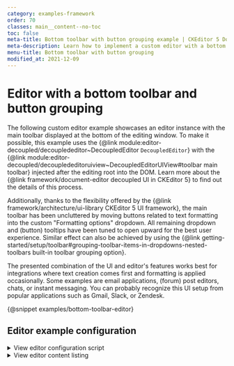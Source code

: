 ```yaml
---
category: examples-framework
order: 70
classes: main__content--no-toc
toc: false
meta-title: Bottom toolbar with button grouping example | CKEditor 5 Documentation
meta-description: Learn how to implement a custom editor with a bottom toolbar and button grouping for improved user experience.
menu-title: Bottom toolbar with button grouping
modified_at: 2021-12-09
---
```


# Editor with a bottom toolbar and button grouping

The following custom editor example showcases an editor instance with the main toolbar displayed at the bottom of the editing window. To make it possible, this example uses the {@link module:editor-decoupled/decouplededitor~DecoupledEditor `DecoupledEditor`} with the {@link module:editor-decoupled/decouplededitoruiview~DecoupledEditorUIView#toolbar main toolbar} injected after the editing root into the DOM. Learn more about the {@link framework/document-editor decoupled UI in CKEditor&nbsp;5} to find out the details of this process.

Additionally, thanks to the flexibility offered by the {@link framework/architecture/ui-library CKEditor&nbsp;5 UI framework}, the main toolbar has been uncluttered by moving buttons related to text formatting into the custom "Formatting options" dropdown. All remaining dropdown and (button) tooltips have been tuned to open upward for the best user experience. Similar effect can also be achieved by using the {@link getting-started/setup/toolbar#grouping-toolbar-items-in-dropdowns-nested-toolbars built-in toolbar grouping option}.

The presented combination of the UI and editor's features works best for integrations where text creation comes first and formatting is applied occasionally. Some examples are email applications, (forum) post editors, chats, or instant messaging. You can probably recognize this UI setup from popular applications such as Gmail, Slack, or Zendesk.

{@snippet examples/bottom-toolbar-editor}

## Editor example configuration

<details>
<summary>View editor configuration script</summary>

```js

import {
	DecoupledEditor,
	Plugin,
	Alignment,
	Autoformat,
	Bold,
	Italic,
	Strikethrough,
	Subscript,
	Superscript,
	Underline,
	BlockQuote,
	clickOutsideHandler,
	Essentials,
	Font,
	Heading,
	HorizontalLine,
	Image,
	ImageCaption,
	ImageResize,
	ImageStyle,
	ImageToolbar,
	ImageUpload,
	Indent,
	Link,
	List,
	MediaEmbed,
	Paragraph,
	RemoveFormat,
	Table,
	TableToolbar,
	DropdownButtonView,
	DropdownPanelView,
	DropdownView,
	ToolbarView,
	IconFontColor,
	registerIcon
} from 'ckeditor5';
import { EasyImage } from 'ckeditor5-premium-features';

const fontColorIcon =/* #__PURE__ */ registerIcon( 'fontColor', IconFontColor );

class FormattingOptions extends Plugin {
	/**
	* @inheritDoc
	*/
	static get pluginName() {
		return 'FormattingOptions';
	}

	/**
	* @inheritDoc
	*/
	constructor( editor ) {
		super( editor );

		editor.ui.componentFactory.add( 'formattingOptions', locale => {
			const t = locale.t;
			const buttonView = new DropdownButtonView( locale );
			const panelView = new DropdownPanelView( locale );
			const dropdownView = new DropdownView( locale, buttonView, panelView );
			const toolbarView = this.toolbarView = dropdownView.toolbarView = new ToolbarView( locale );

			// Accessibility: Give the toolbar a human-readable ARIA label.
			toolbarView.set( {
				ariaLabel: t( 'Formatting options toolbar' )
			} );

			// Accessibility: Give the dropdown a human-readable ARIA label.
			dropdownView.set( {
				label: t( 'Formatting options' )
			} );

			// Toolbars in dropdowns need specific styling, hence the class.
			dropdownView.extendTemplate( {
				attributes: {
					class: [ 'ck-toolbar-dropdown' ]
				}
			} );

			// Accessibility: If the dropdown panel is already open, the arrow down key should focus the first child of the #panelView.
			dropdownView.keystrokes.set( 'arrowdown', ( data, cancel ) => {
				if ( dropdownView.isOpen ) {
					toolbarView.focus();
					cancel();
				}
			} );

			// Accessibility: If the dropdown panel is already open, the arrow up key should focus the last child of the #panelView.
			dropdownView.keystrokes.set( 'arrowup', ( data, cancel ) => {
				if ( dropdownView.isOpen ) {
					toolbarView.focusLast();
					cancel();
				}
			} );

			// The formatting options should not close when the user clicked:
			// * the dropdown or it contents,
			// * any editing root,
			// * any floating UI in the "body" collection
			// It should close, for instance, when another (main) toolbar button was pressed, though.
			dropdownView.on( 'render', () => {
				clickOutsideHandler( {
					emitter: dropdownView,
					activator: () => dropdownView.isOpen,
					callback: () => { dropdownView.isOpen = false; },
					contextElements: [
						dropdownView.element,
						...[ ...editor.ui.getEditableElementsNames() ].map( name => editor.ui.getEditableElement( name ) ),
						document.querySelector( '.ck-body-wrapper' )
					]
				} );
			} );

			// The main button of the dropdown should be bound to the state of the dropdown.
			buttonView.bind( 'isOn' ).to( dropdownView, 'isOpen' );
			buttonView.bind( 'isEnabled' ).to( dropdownView );

			// Using the font color icon to visually represent the formatting.
			buttonView.set( {
				tooltip: t( 'Formatting options' ),
				icon: fontColorIcon()
			} );

			dropdownView.panelView.children.add( toolbarView );

			toolbarView.fillFromConfig(
				editor.config.get( 'formattingOptions' ),
				editor.ui.componentFactory
			);

			return dropdownView;
		} );
	}
}

DecoupledEditor
	.create( document.querySelector( '#editor-content' ), {
		licenseKey: 'GPL', // Or '<YOUR_LICENSE_KEY>'.
		plugins: [
			Alignment,
			Autoformat,
			BlockQuote,
			Bold,
			EasyImage,
			Essentials,
			Font,
			Heading,
			HorizontalLine,
			Image,
			ImageCaption,
			ImageResize,
			ImageStyle,
			ImageToolbar,
			ImageUpload,
			Indent,
			Italic,
			Link,
			List,
			MediaEmbed,
			Paragraph,
			RemoveFormat,
			Strikethrough,
			Subscript,
			Superscript,
			Table,
			TableToolbar,
			Underline,

			FormattingOptions
		],
		toolbar: [
			'undo',
			'redo',
			'|',
			'formattingOptions',
			'|',
			'link',
			'blockQuote',
			'uploadImage',
			'insertTable',
			'mediaEmbed',
			'horizontalLine',
			'|',
			{
				label: 'Lists',
				icon: false,
				items: [ 'bulletedList', 'numberedList', '|', 'outdent', 'indent' ]
			}
		],
		// Configuration of the formatting dropdown.
		formattingOptions: [
			'undo',
			'redo',
			'|',
			'fontFamily',
			'fontSize',
			'fontColor',
			'fontBackgroundColor',
			'|',
			'bold',
			'italic',
			'underline',
			'strikethrough',
			'|',
			'alignment',
			'|',
			'bulletedList',
			'numberedList',
			'|',
			'outdent',
			'indent',
			'|',
			'removeFormat'
		],

		image: {
			resizeUnit: 'px',
			toolbar: [
				'imageStyle:inline',
				'imageStyle:wrapText',
				'imageStyle:breakText',
				'|',
				'toggleImageCaption',
				'imageTextAlternative'
			]
		},

		table: {
			contentToolbar: [
				'tableColumn',
				'tableRow',
				'mergeTableCells'
			]
		},
		cloudServices: {
			// This editor configuration includes the Easy Image feature.
			// Provide correct configuration values to use it.
			tokenUrl: 'https://example.com/cs-token-endpoint',
			uploadUrl: 'https://your-organization-id.cke-cs.com/easyimage/upload/'
			// For other image upload methods see the guide - https://ckeditor.com/docs/ckeditor5/latest/features/images/image-upload/image-upload.html.
		},
	} )
	.then( editor => {
		window.editor = editor;

		const toolbarContainer = document.querySelector( '#editor-toolbar-container' );

		toolbarContainer.appendChild( editor.ui.view.toolbar.element );

		overrideDropdownPositionsToNorth( editor, editor.ui.view.toolbar );
		overrideDropdownPositionsToNorth( editor, editor.plugins.get( 'FormattingOptions' ).toolbarView );

		overrideTooltipPositions( editor.ui.view.toolbar );
		overrideTooltipPositions( editor.plugins.get( 'FormattingOptions' ).toolbarView );
	} )
	.catch( err => {
		console.error( err.stack );
	} );

/**
 * Force all toolbar dropdown panels to use northern positions rather than southern (editor default).
 * This will position them correctly relative to the toolbar at the bottom of the editing root.
 *
 * @private
 * @param {module:core/editor/editor~Editor} editor
 * @param {module:ui/toolbar/toolbarview~ToolbarView} toolbarView
 */
function overrideDropdownPositionsToNorth( editor, toolbarView ) {
	const {
		south, north, southEast, southWest, northEast, northWest,
		southMiddleEast, southMiddleWest, northMiddleEast, northMiddleWest
	} = DropdownView.defaultPanelPositions;

	let panelPositions;

	if ( editor.locale.uiLanguageDirection !== 'rtl' ) {
		panelPositions = [
			northEast, northWest, northMiddleEast, northMiddleWest, north,
			southEast, southWest, southMiddleEast, southMiddleWest, south
		];
	} else {
		panelPositions = [
			northWest, northEast, northMiddleWest, northMiddleEast, north,
			southWest, southEast, southMiddleWest, southMiddleEast, south
		];
	}

	for ( const item of toolbarView.items ) {
		if ( !( item instanceof DropdownView ) ) {
			continue;
		}

		item.on( 'change:isOpen', () => {
			if ( !item.isOpen ) {
				return;
			}

			item.panelView.position = DropdownView._getOptimalPosition( {
				element: item.panelView.element,
				target: item.buttonView.element,
				fitInViewport: true,
				positions: panelPositions
			} ).name;
		} );
	}
}

/**
 * Forces all toolbar items to display tooltips to the north.
 * This will position them correctly relative to the toolbar at the bottom of the editing root.
 *
 * @param {module:ui/toolbar/toolbarview~ToolbarView} toolbarView
 */
function overrideTooltipPositions( toolbarView ) {
	for ( const item of toolbarView.items ) {
		if ( item.buttonView ) {
			item.buttonView.tooltipPosition = 'n';
		} else if ( item.tooltipPosition ) {
			item.tooltipPosition = 'n';
		}
	}
}

```

</details>

<details>
<summary>View editor content listing</summary>

```html
<style>
	#editor {
		display: flex;
		flex-direction: column;
	}

	#editor-content {
		border-bottom-left-radius: 0;
		border-bottom-right-radius: 0;
	}

	#editor-content:not(.ck-focused) {
		border-color: var(--ck-color-base-border);
	}

	#editor-toolbar-container > .ck.ck-toolbar {
		border-top-width: 0;
		border-top-left-radius: 0;
		border-top-right-radius: 0;
	}

	.ck.ck-content {
		font-family: Helvetica, Arial, sans-serif;
		padding: 3em 2em 2em;
	}

	.ck.ck-content h2 {
		border: 0;
		font-size: 1.3em;
		padding-top: 0.2em;
		padding-bottom: 0.2em;
		margin-bottom: 0.4em;
	}

	.ck.ck-content .ck-horizontal-line.ck-widget {
		text-align: center;
	}

	.ck.ck-content .ck-horizontal-line.ck-widget hr {
		margin: 5px auto;
		width: 50px;
		height: 1px;
		display: inline-block;
	}
</style>

<div id="editor">
	<div id="editor-content">
			Editor content is inserted here.
	</div>
	<div id="editor-toolbar-container"></div>
</div>

```

</details>
